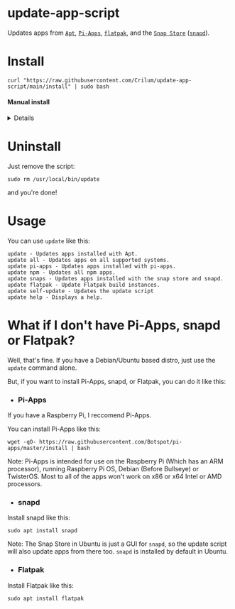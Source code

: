 # update-app-script
Updates apps from [`Apt`](https://en.wikipedia.org/wiki/APT_(software)),  [`Pi-Apps`](https://github.com/Botspot/pi-apps),     [`flatpak`](https://www.flatpak.org/), and the [`Snap Store`](https://snapcraft.io/) ([`snapd`](https://snapcraft.io)).




# Install
```
curl "https://raw.githubusercontent.com/Crilum/update-app-script/main/install" | sudo bash
```

#### Manual install 
 <details> 

Clone the repository:
```
 git clone https://github.com/Crilum/update-app-script/
```

Or, if you have GitHub CLI:
```
gh repo clone Crilum/update-app-script
```

Copy the Update Script to `/usr/local/bin/`:
```
cd update-app-script && sudo cp update /usr/local/bin/update
```

Make it executable:
```
sudo chmod +x /usr/local/bin/update
```

Remove the cloned repository (This is optional):
```
rm /path/to/update-app-script
```

</details>
 
 


# Uninstall
Just remove the script:

```
sudo rm /usr/local/bin/update
```

and you're done!


# Usage
You can use `update` like this:
```
update - Updates apps installed with Apt.
update all - Updates apps on all supported systems.
update pi-apps - Updates apps installed with pi-apps.
update npm - Updates all npm apps.
update snaps - Updates apps installed with the snap store and snapd.
update flatpak - Update Flatpak build instances.
update self-update - Updates the update script
update help - Displays a help.
```

# What if I don't have Pi-Apps, snapd or Flatpak?
Well, that's fine. If you have a Debian/Ubuntu based distro, just use the `update` command alone.

But, if you want to install Pi-Apps, snapd, or Flatpak, you can do it like this:
- ### Pi-Apps

If you have a Raspberry Pi, I reccomend Pi-Apps.

You can install Pi-Apps like this:
```
wget -qO- https://raw.githubusercontent.com/Botspot/pi-apps/master/install | bash
```
Note: Pi-Apps is intended for use on the Raspberry Pi (Which has an ARM processor), running Raspberry Pi OS, Debian (Before Bullseye) or TwisterOS. 
Most to all of the apps won't work on x86 or x64 Intel or AMD processors. 
- ### snapd
Install snapd like this:
```
sudo apt install snapd
```

Note: The Snap Store in Ubuntu is just a GUI for `snapd`, so the update script will also update apps from there too. `snapd` is installed by default in Ubuntu.

- ### Flatpak
Install Flatpak like this:
```
sudo apt install flatpak
```
